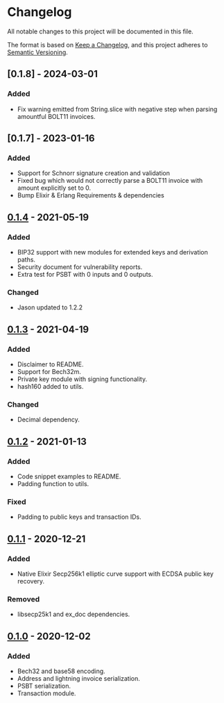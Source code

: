 # Changelog
All notable changes to this project will be documented in this file.

The format is based on [Keep a Changelog](https://keepachangelog.com/en/1.0.0/),
and this project adheres to [Semantic Versioning](https://semver.org/spec/v2.0.0.html).

## [0.1.8] - 2024-03-01
### Added
- Fix warning emitted from String.slice with negative step when parsing amountful BOLT11 invoices.

## [0.1.7] - 2023-01-16
### Added
- Support for Schnorr signature creation and validation
- Fixed bug which would not correctly parse a BOLT11 invoice with amount explicitly set to 0.
- Bump Elixir & Erlang Requirements & dependencies

## [0.1.4] - 2021-05-19
### Added
- BIP32 support with new modules for extended keys and derivation paths.
- Security document for vulnerability reports.
- Extra test for PSBT with 0 inputs and 0 outputs.

### Changed
- Jason updated to 1.2.2

## [0.1.3] - 2021-04-19
### Added
- Disclaimer to README.
- Support for Bech32m.
- Private key module with signing functionality.
- hash160 added to utils.

### Changed
- Decimal dependency.

## [0.1.2] - 2021-01-13
### Added
- Code snippet examples to README.
- Padding function to utils.

### Fixed
- Padding to public keys and transaction IDs.

## [0.1.1] - 2020-12-21
### Added
- Native Elixir Secp256k1 elliptic curve support with ECDSA public key recovery.

### Removed
- libsecp25k1 and ex_doc dependencies.

## [0.1.0] - 2020-12-02
### Added
- Bech32 and base58 encoding.
- Address and lightning invoice serialization.
- PSBT serialization.
- Transaction module.


[0.1.4]: https://diff.hex.pm/diff/bitcoinex/0.1.3..0.1.4
[0.1.3]: https://diff.hex.pm/diff/bitcoinex/0.1.2..0.1.3
[0.1.2]: https://diff.hex.pm/diff/bitcoinex/0.1.1..0.1.2
[0.1.1]: https://diff.hex.pm/diff/bitcoinex/0.1.0..0.1.1
[0.1.0]: https://preview.hex.pm/preview/bitcoinex/0.1.0